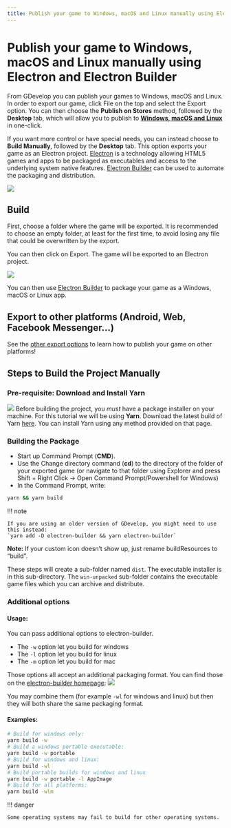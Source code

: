 ```yaml
---
title: Publish your game to Windows, macOS and Linux manually using Electron and Electron Builder
---
```

# Publish your game to Windows, macOS and Linux manually using Electron and Electron Builder

From GDevelop you can publish your games to Windows, macOS and Linux. In order to export our game, click File on the top and select the Export option. You can then choose the **Publish on Stores** method, followed by the **Desktop** tab, which will allow you to publish to **[Windows, macOS and Linux](/gdevelop5/publishing/windows-macos-linux)** in one-click.

If you want more control or have special needs, you can instead choose to **Build Manually**, followed by the **Desktop** tab. This option exports your game as an Electron project. [Electron](https://electronjs.org/) is a technology allowing HTML5 games and apps to be packaged as executables and access to the underlying system native features. [Electron Builder](https://www.electron.build/) can be used to automate the packaging and distribution.

![](/gdevelop5/publishing/manual-build-desktop-locate.gif)

## Build

First, choose a folder where the game will be exported. It is recommended to choose an empty folder, at least for the first time, to avoid losing any file that could be overwritten by the export.

You can then click on Export. The game will be exported to an Electron project.

![](/gdevelop5/publishing/manual-build-desktop-export.gif)

You can then use [Electron Builder](https://www.electron.build/) to package your game as a Windows, macOS or Linux app.

## Export to other platforms (Android, Web, Facebook Messenger...)

See the [other export options](/gdevelop5/publishing) to learn how to publish your game on other platforms!

## Steps to Build the Project Manually

### Pre-requisite: Download and Install Yarn

![](/gdevelop5/publishing/untitlewweewrwered-1.jpg)
Before building the project, you _must_ have a package installer on your machine. For this tutorial we will be using **Yarn**. Download the latest build of Yarn [here](https://yarnpkg.com/en/docs/install). You can install Yarn using any method provided on that page.

### Building the Package

- Start up Command Prompt (**CMD**).
- Use the Change directory command (**cd**) to the directory of the folder of your exported game (or navigate to that folder using Explorer and press Shift + Right Click -> Open Command Prompt/Powershell for Windows)
- In the Command Prompt, write:

```sh
yarn && yarn build
```

!!! note

    If you are using an older version of GDevelop, you might need to use this instead:
    `yarn add -D electron-builder && yarn electron-builder`

**Note:** If your custom icon doesn’t show up, just rename buildResources to “build”.

These steps will create a sub-folder named `dist`. The executable installer is in this sub-directory. The `win-unpacked` sub-folder contains the executable game files which you can archive and distribute.

### Additional options

#### Usage:

You can pass additional options to electron-builder.

- The `-w` option let you build for windows
- The `-l` option let you build for linux
- The `-m` option let you build for mac

Those options all accept an additional packaging format. You can find those on the [electron-builder homepage](https://electron.build/):
![](/gdevelop5/publishing/windows-macos-linux-with-electron/pasted/20210219-123031.png)

You may combine them (for example `-wl` for windows and linux) but then they will both share the same packaging format.

#### Examples:

```sh
# Build for windows only:
yarn build -w
# Build a windows portable executable:
yarn build -w portable
# Build for windows and linux:
yarn build -wl
# Build portable builds for windows and linux
yarn build -w portable -l AppImage
# Build for all platforms:
yarn build -wlm
```

!!! danger

    Some operating systems may fail to build for other operating systems.